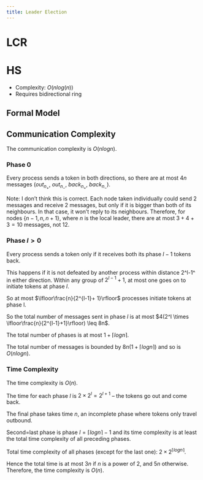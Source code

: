 ```yaml
---
title: Leader Election
---
```


# LCR

# HS

- Complexity: $O(nlog(n))$
- Requires bidirectional ring

## Formal Model

## Communication Complexity

The communication complexity is $O(nlogn)$.

### Phase 0

Every process sends a token in both directions, so there are at most $4n$ messages ($out_{n_{+}}$, $out_{n_{-}}$, $back_{n_{+}}$, $back_{n_{-}}$).

Note: I don’t think this is correct. Each node taken individually could send 2 messages and receive 2 messages, but only if it is bigger than both of its neighbours. In that case, it won’t reply to its neighbours. Therefore, for nodes $\{n-1, n, n+1\}$, where $n$ is the local leader, there are at most $3 + 4 + 3 = 10$ messages, not 12.

### Phase $l > 0$

Every process sends a token only if it receives both its phase $l - 1$ tokens back.

This happens if it is not defeated by another process within distance 2^l-1^ in either direction. Within any group of $2^{l-1} + 1$, at most one goes on to initiate tokens at phase $l$.

So at most $\lfloor\frac{n}{2^{l-1}+ 1}\rfloor$ processes initiate tokens at phase l.

So the total number of messages sent in phase $l$ is at most $4(2^l \times \lfloor\frac{n}{2^{l-1}+1}\rfloor) \leq 8n$.

The total number of phases is at most $1 + \lceil logn \rceil$.

The total number of messages is bounded by $8n(1 + \lceil logn \rceil)$ and so is $O(nlogn)$.

### Time Complexity

The time complexity is $O(n)$.

The time for each phase $l$ is $2 \times 2^l = 2^{l+1}$ – the tokens go out and come back.

The final phase takes time $n$, an incomplete phase where tokens only travel outbound.

Second=last phase is phase $l = \lceil logn \rceil - 1$ and its time complexity is at least the total time complexity of all preceding phases.

Total time complexity of all phases (except for the last one): $2 \times 2^{\lceil logn \rceil}$.

Hence the total time is at most $3n$ if $n$ is a power of 2, and $5n$ otherwise. Therefore, the time complexity is $O(n)$.
